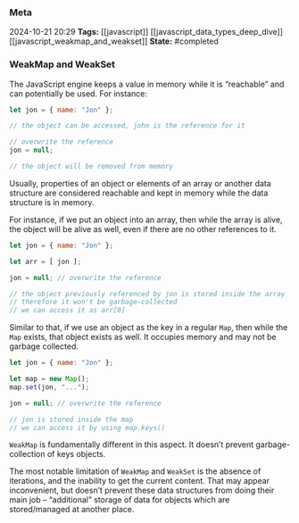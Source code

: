 ### Meta
2024-10-21 20:29
**Tags:** [[javascript]] [[javascript_data_types_deep_dive]] [[javascript_weakmap_and_weakset]]
**State:** #completed 

### WeakMap and WeakSet
The JavaScript engine keeps a value in memory while it is “reachable” and can potentially be used. For instance:

```JavaScript title:app.js
let jon = { name: "Jon" };

// the object can be accessed, john is the reference for it

// overwrite the reference
jon = null;

// the object will be removed from memory
```

Usually, properties of an object or elements of an array or another data structure are considered reachable and kept in memory while the data structure is in memory.

For instance, if we put an object into an array, then while the array is alive, the object will be alive as well, even if there are no other references to it.

```JavaScript title:app.js
let jon = { name: "Jon" };

let arr = [ jon ];

jon = null; // overwrite the reference

// the object previously referenced by jon is stored inside the array
// therefore it won't be garbage-collected
// we can access it as arr[0]
```

Similar to that, if we use an object as the key in a regular `Map`, then while the `Map` exists, that object exists as well. It occupies memory and may not be garbage collected.

```JavaScript title:app.js
let jon = { name: "Jon" };

let map = new Map();
map.set(jon, "...");

jon = null; // overwrite the reference

// jon is stored inside the map
// we can access it by using map.keys()
```

`WeakMap` is fundamentally different in this aspect. It doesn’t prevent garbage-collection of keys objects.

The most notable limitation of `WeakMap` and `WeakSet` is the absence of iterations, and the inability to get the current content. That may appear inconvenient, but doesn’t prevent these data structures from doing their main job – “additional” storage of data for objects which are stored/managed at another place.